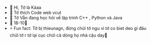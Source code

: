 - 👋 Hi, Tớ là Káaa 
- 👀 Tớ thích Code web vcut
- 🌱 Tớ Vẫn đang học hỏi về lập trình C++ , Python và Java
- 💞️ 18-10💖
- ⚡ Fun fact: Tớ bị thieunagn, đừng chửi tớ ngu vì tớ co biet deo gì đâu chửi tớ r tớ lại cục chửi cả dòng họ nhà cậu day🐧

<!---
goitolakaaa/goitolakaaa is a ✨ special ✨ repository because its `README.md` (this file) appears on your GitHub profile.
You can click the Preview link to take a look at your changes.
--->
